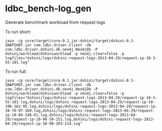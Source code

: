 ldbc_bench-log_gen
==================

Generate benchmark workload from request logs

To run short:

	java -cp core/target/core-0.1.jar:dshini/target/dshini-0.1-SNAPSHOT.jar com.ldbc.driver.Client -db com.ldbc.driver.dshini.db.neo4j.Neo4jDb -P dshini/workload/dshiniworkload -p neo4j.clear=false -p logfiles="dshini/logs/dshini-request-logs-2013-04-29/request-ip-10-3-55-181.log"

To run full:

    java -cp core/target/core-0.1.jar:dshini/target/dshini-0.1-SNAPSHOT.jar com.ldbc.driver.Client -db com.ldbc.driver.dshini.db.neo4j.Neo4jDb -P dshini/workload/dshiniworkload -p neo4j.clear=false -p logfiles="dshini/logs/dshini-request-logs-2013-04-29/request-ip-10-3-55-181.log,dshini/logs/dshini-request-logs-2013-04-29/request-ip-10-196-162-95.log,dshini/logs/dshini-request-logs-2013-04-29/request-ip-10-76-97-169.log,dshini/logs/dshini-request-logs-2013-04-29/request-ip-10-84-146-61.log,dshini/logs/dshini-request-logs-2013-04-29/request-ip-10-90-59-251.log,dshini/logs/dshini-request-logs-2013-04-29/request-ip-10-98-203-214.log"
